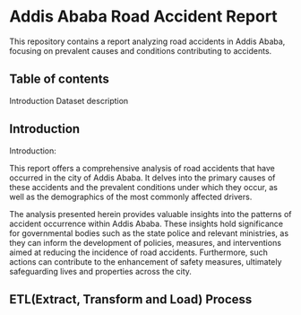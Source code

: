 # Addis Ababa Road Accident Report
This repository contains a report analyzing road accidents in Addis Ababa, focusing on prevalent causes and conditions contributing to accidents.

## Table of contents
Introduction
Dataset description

## Introduction
Introduction:

This report offers a comprehensive analysis of road accidents that have occurred in the city of Addis Ababa. It delves into the primary causes of these accidents and the prevalent conditions under which they occur, as well as the demographics of the most commonly affected drivers.

The analysis presented herein provides valuable insights into the patterns of accident occurrence within Addis Ababa. These insights hold significance for governmental bodies such as the state police and relevant ministries, as they can inform the development of policies, measures, and interventions aimed at reducing the incidence of road accidents. Furthermore, such actions can contribute to the enhancement of safety measures, ultimately safeguarding lives and properties across the city.

## ETL(Extract, Transform and Load) Process
